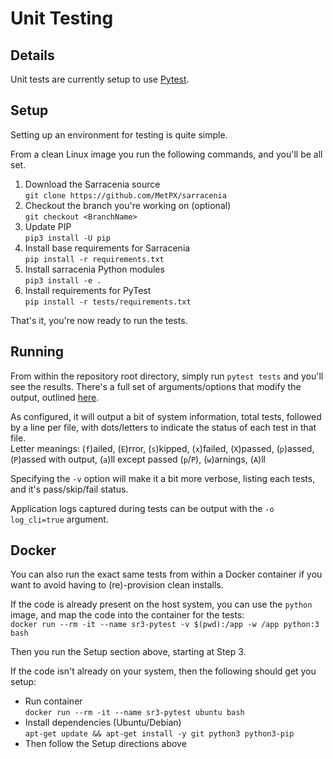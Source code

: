 # Unit Testing

## Details
Unit tests are currently setup to use [Pytest](https://docs.pytest.org/en/7.3.x/contents.html).

## Setup

Setting up an environment for testing is quite simple.

From a clean Linux image you run the following commands, and you'll be all set.

1. Download the Sarracenia source  
  `git clone https://github.com/MetPX/sarracenia`
2. Checkout the branch you're working on (optional)  
  `git checkout <BranchName>`
3. Update PIP  
  `pip3 install -U pip`
4. Install base requirements for Sarracenia  
  `pip install -r requirements.txt`
5. Install sarracenia Python modules  
  `pip3 install -e .`
6. Install requirements for PyTest  
  `pip install -r tests/requirements.txt`

That's it, you're now ready to run the tests.

## Running

From within the repository root directory, simply run `pytest tests` and you'll see the results. There's a full set of arguments/options that modify the output, outlined [here](https://docs.pytest.org/en/7.3.x/reference/reference.html#ini-options-ref).  

As configured, it will output a bit of system information, total tests, followed by a line per file, with dots/letters  to indicate the status of each test in that file.  
Letter meanings: 
(`f`)ailed, (`E`)rror, (`s`)kipped, (`x`)failed, (`X`)passed, (`p`)assed, (`P`)assed with output, (`a`)ll except passed (`p`/`P`), (`w`)arnings, (`A`)ll

Specifying the `-v` option will make it a bit more verbose, listing each tests, and it's pass/skip/fail status.  

Application logs captured during tests can be output with the `-o log_cli=true` argument.


## Docker
You can also run the exact same tests from within a Docker container if you want to avoid having to (re)-provision clean installs.

If the code is already present on the host system, you can use the `python` image, and map the code into the container for the tests:  
`docker run --rm -it --name sr3-pytest -v $(pwd):/app -w /app python:3 bash`

Then you run the Setup section above, starting at Step 3.

If the code isn't already on your system, then the following should get you setup:
- Run container  
  `docker run --rm -it --name sr3-pytest ubuntu bash`
- Install dependencies (Ubuntu/Debian)  
  `apt-get update && apt-get install -y git python3 python3-pip`
- Then follow the Setup directions above